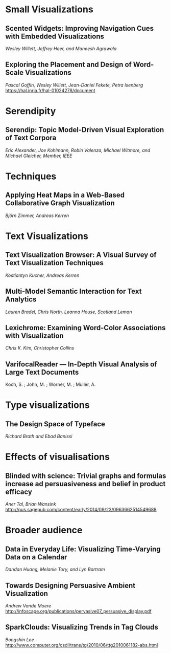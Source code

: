 # Small Visualizations
##	Scented Widgets: Improving Navigation Cues with Embedded Visualizations
*Wesley Willett, Jeffrey Heer, and Maneesh Agrawala*

##	Exploring the Placement and Design of Word-Scale Visualizations
*Pascal Goffin, Wesley Willett, Jean-Daniel Fekete, Petra Isenberg*
	https://hal.inria.fr/hal-01024278/document

# Serendipity
## Serendip: Topic Model-Driven Visual Exploration of Text Corpora
*Eric Alexander, Joe Kohlmann, Robin Valenza, Michael Witmore, and Michael Gleicher, Member, IEEE*

# Techniques
##	Applying Heat Maps in a Web-Based Collaborative Graph Visualization
*Björn Zimmer, Andreas Kerren*

# Text Visualizations
##	Text Visualization Browser: A Visual Survey of Text Visualization Techniques
*Kostiantyn Kucher, Andreas Kerren*

##	Multi-Model Semantic Interaction for Text Analytics
*Lauren Bradel, Chris North, Leanna House, Scotland Leman*

##	Lexichrome: Examining Word-Color Associations with Visualization
*Chris K. Kim, Christopher Collins*

## VarifocalReader — In-Depth Visual Analysis of Large Text Documents
Koch, S. ; John, M. ; Worner, M. ; Muller, A. 

# Type visualizations
##	The Design Space of Typeface
*Richard Brath and Ebad Banissi*

# Effects of visualisations
##	Blinded with science: Trivial graphs and formulas increase ad persuasiveness and belief in product efficacy
*Aner Tal, Brian Wansink*
	http://pus.sagepub.com/content/early/2014/09/23/0963662514549688

# Broader audience
##	Data in Everyday Life: Visualizing Time-Varying Data on a Calendar
*Dandan Huang, Melanie Tory, and Lyn Bartram*

## Towards Designing Persuasive Ambient Visualization
*Andrew Vande Moere*
	http://infoscape.org/publications/pervasive07_persuasive_display.pdf

## SparkClouds: Visualizing Trends in Tag Clouds
*Bongshin Lee*
	http://www.computer.org/csdl/trans/tg/2010/06/ttg2010061182-abs.html
